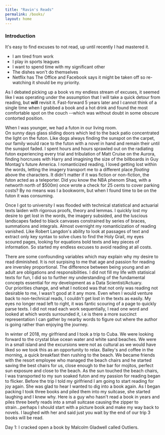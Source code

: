 ```yaml
---
title: "Ravin's Reads"
permalink: /books/
layout: home
---
```


### Introduction

It's easy to find excuses to not read, up until recently I had mastered it. 

+ I am tired from work
+ I play in sports leagues
+ I want to spend time with my significant other
+ The dishes won't do themselves
+ Netflix has The Office and Facebook says it might be taken off so re-watching it should be my priority.

As I debated picking up a book vs my endless stream of excuses, it seemed like I was operating under the assumption that I will take a quick detour from reading, but **will** revisit it.
Fast-forward 5 years later and I cannot think of a single time when I grabbed a book and a hot drink and found the most comfortable spot on the couch --which was without doubt in some obscure contorted position.

When I was younger, we had a futon in our living room.  
On sunny days glass sliding doors which led to the back patio concentrated the light on the futon.  Like dogs always finding the sunspot on the carpet, our family would race to the futon with a novel in hand and remain their until the sunspot faded.
I spent hours and hours sprawled out on the radiating futon experiencing every trial and tribulation of Matt Cruise on the Aurora, finding horcruxes with Harry and imagining the size of the billboards in Guy Montag's future America. 
I romanticized reading, I loved getting lost within the words, letting the imagery transport me to a different place *floating* above the characters.  It didn't matter if it was fiction or non-fiction, the futon acted as a teleporter.  Did you know the NBA phenom Shaq, with a networth north of $500m) once wrote a check for 25 cents to cover parking costs? 
By no means was I a bookworm, but when I found time to be on the futon it was consuming.

Once I got to university I was flooded with technical statistical and actuarial texts laiden with rigorous proofs, theory and lemmas.  I quickly lost my desire to get lost in the words, the imagery subsided, and the luscious landscapes faded to black canvases constrained by series of braces, summations and integrals.
Almost overnight my romanticization of reading vanished.  Like Robert Langdon's ability to look at passages of text and extract only key syntax to solve clues to find the Holy Grail, my eyes scoured pages, looking for equations bold texts and key pieces of information.  So started my endless excuses to avoid reading at all costs.

There are some confounding variables which may explain why my desire to read diminished.  It is not surpising to me that age and passion for reading are inversley proportional.  The difference between being young and an adult are obligations and responsibilities.  I did not fill my life with statisical texts for fun, I did so to further my understanding of the fundamental concepts essential for my development as a Data Scientist/Actuary.  
Our priorities change, and what I noticed was that not only was reading not desirable to me, I wasn't good at it any more.  Even when I would venture back to non-technical reads, I couldn't get lost in the texts as easily.  My eyes no longer read left to right, it was fantic scouring of a page to quickly parse texts.  I did not read each work sequentially, I read one word and looked at which words surrounded it, i.e is there a more succinct representation I can gather by nearby words to figure out where the author is going rather than enjoying the journey.

In winter of 2018, my girlfriend and I took a trip to Cuba.  We were looking forward to the crystal blue ocean water and white sand beaches.  We were in a small island and the excursions were not as cultural as we would have liked so we took this as an opportunity to relax.  Bailey's and coffee in the morning, a quick breakfast then rushing to the beach.  We became friends with the resort employee who managed the beach chairs and he started saving the best chairs for us, close enough to the bar for mojitos, perfect sun exposure and close to the beach.  As the sun touched the beach chairs, I was transported to my sun soaked futon and my passion for reading began to flicker.  Before the trip I told my girlfriend I am going to start reading for joy again.  She was glad to hear I wanted to dig into a book again. As I began packing I took three books and piled them into my suitcase, she started laughing and I knew why.  Here is a guy who hasn't read a book in years and piles three beefy reads into a small suitcase causing the zipper to strain...perhaps I should start with a picture book and make my way back to novels.  I laughed with her and said just you wait by the end of our trip 3 books will be read.

Day 1:  I cracked open a book by Malcolm Gladwell called Outliers.      



